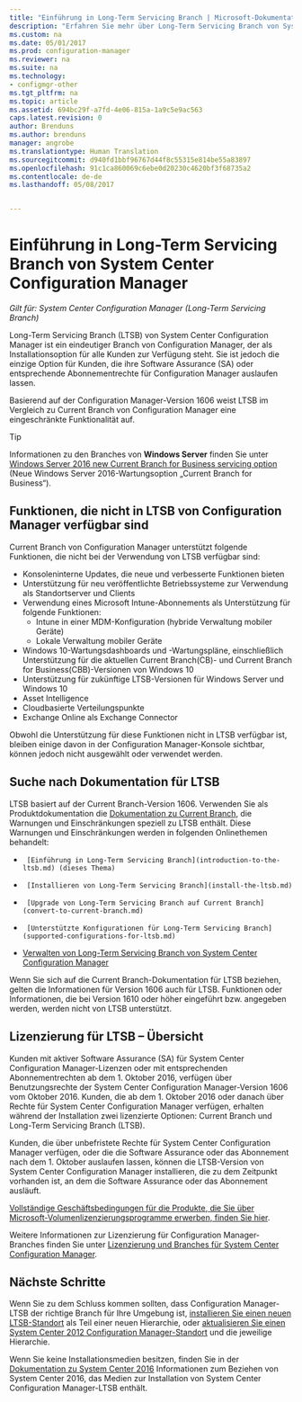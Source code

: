```yaml
---
title: "Einführung in Long-Term Servicing Branch | Microsoft-Dokumentation"
description: "Erfahren Sie mehr über Long-Term Servicing Branch von System Center Configuration Manager."
ms.custom: na
ms.date: 05/01/2017
ms.prod: configuration-manager
ms.reviewer: na
ms.suite: na
ms.technology:
- configmgr-other
ms.tgt_pltfrm: na
ms.topic: article
ms.assetid: 694bc29f-a7fd-4e06-815a-1a9c5e9ac563
caps.latest.revision: 0
author: Brenduns
ms.author: brenduns
manager: angrobe
ms.translationtype: Human Translation
ms.sourcegitcommit: d940fd1bbf96767d44f8c55315e814be55a83897
ms.openlocfilehash: 91c1ca860069c6ebe0d20230c4620bf3f68735a2
ms.contentlocale: de-de
ms.lasthandoff: 05/08/2017


---
```

# <a name="introduction-to-the-long-term-servicing-branch-of-system-center-configuration-manager"></a>Einführung in Long-Term Servicing Branch von System Center Configuration Manager

*Gilt für: System Center Configuration Manager (Long-Term Servicing Branch)*

Long-Term Servicing Branch (LTSB) von System Center Configuration Manager ist ein eindeutiger Branch von Configuration Manager, der als Installationsoption für alle Kunden zur Verfügung steht. Sie ist jedoch die einzige Option für Kunden, die ihre Software Assurance (SA) oder entsprechende Abonnementrechte für Configuration Manager auslaufen lassen.


Basierend auf der Configuration Manager-Version 1606 weist LTSB im Vergleich zu Current Branch von Configuration Manager eine eingeschränkte Funktionalität auf.

 > [!TIP]   
 > Informationen zu den Branches von **Windows Server** finden Sie unter [Windows Server 2016 new Current Branch for Business servicing option]( https://blogs.technet.microsoft.com/windowsserver/2016/07/12/windows-server-2016-new-current-branch-for-business-servicing-option/) (Neue Windows Server 2016-Wartungsoption „Current Branch for Business“).

## <a name="features-that-are-not-available-in-the-ltsb-of-configuration-manager"></a>Funktionen, die nicht in LTSB von Configuration Manager verfügbar sind
Current Branch von Configuration Manager unterstützt folgende Funktionen, die nicht bei der Verwendung von LTSB verfügbar sind:

-   Konsoleninterne Updates, die neue und verbesserte Funktionen bieten
-   Unterstützung für neu veröffentlichte Betriebssysteme zur Verwendung als Standortserver und Clients
-   Verwendung eines Microsoft Intune-Abonnements als Unterstützung für folgende Funktionen:
    -   Intune in einer MDM-Konfiguration (hybride Verwaltung mobiler Geräte)
    -   Lokale Verwaltung mobiler Geräte
-   Windows 10-Wartungsdashboards und -Wartungspläne, einschließlich Unterstützung für die aktuellen Current Branch(CB)- und Current Branch for Business(CBB)-Versionen von Windows 10  
-   Unterstützung für zukünftige LTSB-Versionen für Windows Server und Windows 10
-   Asset Intelligence
-   Cloudbasierte Verteilungspunkte
-   Exchange Online als Exchange Connector    

Obwohl die Unterstützung für diese Funktionen nicht in LTSB verfügbar ist, bleiben einige davon in der Configuration Manager-Konsole sichtbar, können jedoch nicht ausgewählt oder verwendet werden.


## <a name="find-documentation-for-the-ltsb"></a>Suche nach Dokumentation für LTSB
LTSB basiert auf der Current Branch-Version 1606. Verwenden Sie als Produktdokumentation die [Dokumentation zu Current Branch](https://docs.microsoft.com/sccm/), die Warnungen und Einschränkungen speziell zu LTSB enthält. Diese Warnungen und Einschränkungen werden in folgenden Onlinethemen behandelt:

-      [Einführung in Long-Term Servicing Branch](introduction-to-the-ltsb.md) (dieses Thema)
-      [Installieren von Long-Term Servicing Branch](install-the-ltsb.md)
-      [Upgrade von Long-Term Servicing Branch auf Current Branch](convert-to-current-branch.md)
-      [Unterstützte Konfigurationen für Long-Term Servicing Branch](supported-configurations-for-ltsb.md)
-   [Verwalten von Long-Term Servicing Branch von System Center Configuration Manager](manage-the-ltsb.md)

Wenn Sie sich auf die Current Branch-Dokumentation für LTSB beziehen, gelten die Informationen für Version 1606 auch für LTSB. Funktionen oder Informationen, die bei Version 1610 oder höher eingeführt bzw. angegeben werden, werden nicht von LTSB unterstützt.


## <a name="licensing-overview-for-the-ltsb"></a>Lizenzierung für LTSB – Übersicht   
Kunden mit aktiver Software Assurance (SA) für System Center Configuration Manager-Lizenzen oder mit entsprechenden Abonnementrechten ab dem 1. Oktober 2016, verfügen über Benutzungsrechte der System Center Configuration Manager-Version 1606 vom Oktober 2016. Kunden, die ab dem 1. Oktober 2016 oder danach über Rechte für System Center Configuration Manager verfügen, erhalten während der Installation zwei lizenzierte Optionen: Current Branch und Long-Term Servicing Branch (LTSB).

Kunden, die über unbefristete Rechte für System Center Configuration Manager verfügen, oder die die Software Assurance oder das Abonnement nach dem 1. Oktober auslaufen lassen, können die LTSB-Version von System Center Configuration Manager installieren, die zu dem Zeitpunkt vorhanden ist, an dem die Software Assurance oder das Abonnement ausläuft.

[Vollständige Geschäftsbedingungen für die Produkte, die Sie über Microsoft-Volumenlizenzierungsprogramme erwerben, finden Sie hier](http://go.microsoft.com/fwlink/?LinkId=800052).

Weitere Informationen zur Lizenzierung für Configuration Manager-Branches finden Sie unter [Lizenzierung und Branches für System Center Configuration Manager](learn-more-editions.md).

## <a name="next-steps"></a>Nächste Schritte

Wenn Sie zu dem Schluss kommen sollten, dass Configuration Manager-LTSB der richtige Branch für Ihre Umgebung ist, [installieren Sie einen neuen LTSB-Standort](/sccm/core/understand/install-the-ltsb#install-a-new-site) als Teil einer neuen Hierarchie, oder [aktualisieren Sie einen System Center 2012 Configuration Manager-Standort](/sccm/core/understand/install-the-ltsb#upgrade-from-system-center-2012-configuration-manager) und die jeweilige Hierarchie.

Wenn Sie keine Installationsmedien besitzen, finden Sie in der [Dokumentation zu System Center 2016](https://technet.microsoft.com/system-center-docs/system-center) Informationen zum Beziehen von System Center 2016, das Medien zur Installation von System Center Configuration Manager-LTSB enthält.  

